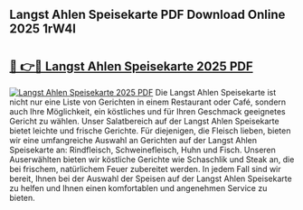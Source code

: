 ## Langst Ahlen Speisekarte PDF Download Online 2025 1rW4l

# <h2><a href="http://gcddvbm.nevu.top/?p=Langst+Ahlen+Speisekarte">🔗 👉🔴 Langst Ahlen Speisekarte 2025 PDF</a></h2>

[![Langst Ahlen Speisekarte 2025 PDF](https://i.imgur.com/dBaPXMq.png)](http://gcddvbm.nevu.top/?p=Langst+Ahlen+Speisekarte)
Die Langst Ahlen Speisekarte ist nicht nur eine Liste von Gerichten in einem Restaurant oder Café, sondern auch Ihre Möglichkeit, ein köstliches und für Ihren Geschmack geeignetes Gericht zu wählen. Unser Salatbereich auf der Langst Ahlen Speisekarte bietet leichte und frische Gerichte. Für diejenigen, die Fleisch lieben, bieten wir eine umfangreiche Auswahl an Gerichten auf der Langst Ahlen Speisekarte an: Rindfleisch, Schweinefleisch, Huhn und Fisch. Unseren Auserwählten bieten wir köstliche Gerichte wie Schaschlik und Steak an, die bei frischem, natürlichem Feuer zubereitet werden. In jedem Fall sind wir bereit, Ihnen bei der Auswahl der Speisen auf der Langst Ahlen Speisekarte zu helfen und Ihnen einen komfortablen und angenehmen Service zu bieten.
